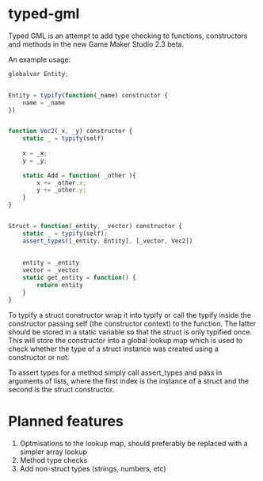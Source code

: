 # typed-gml
Typed GML is an attempt to add type checking to functions, constructors and methods in the new Game Maker Studio 2.3 beta.

An example usage:
```JavaScript
globalvar Entity;


Entity = typify(function(_name) constructor {
	name = _name
})


function Vec2(_x, _y) constructor {
	static _ = typify(self)
	
	x = _x;
	y = _y;
	
	static Add = function( _other ){
		x += _other.x;
		y += _other.y;
	}
}


Struct = function(_entity, _vector) constructor {
	static _ = typify(self);
	assert_types([_entity, Entity], [_vector, Vec2])
	
	
	entity = _entity
	vector = _vector
	static get_entity = function() {
		return entity
	}
}
```

To typify a struct constructor wrap it into typify or call the typify inside the constructor passing self (the constructor context) to the function. The latter should be stored in a static variable so that the struct is only typified once. This will store the constructor into a global lookup map which is used to check whether the type of a struct instance was created using a constructor or not.

To assert types for a method simply call assert_types and pass in arguments of lists, where the first index is the instance of a struct and the second is the struct constructor.

# Planned features
1. Optmisations to the lookup map, should preferably be replaced with a simpler array lookup
2. Method type checks
3. Add non-struct types (strings, numbers, etc)
